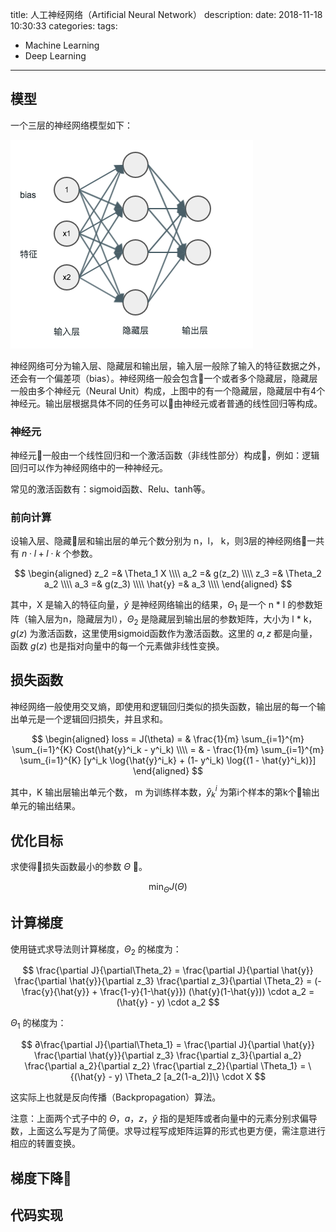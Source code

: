 
title: 人工神经网络（Artificial Neural Network）
description: 
date: 2018-11-18 10:30:33
categories: 
tags:
  - Machine Learning
  - Deep Learning
---

## 模型

一个三层的神经网络模型如下：

![nn model](/resource/images/nn.png)

<!--more-->

神经网络可分为输入层、隐藏层和输出层，输入层一般除了输入的特征数据之外，还会有一个偏差项（bias）。神经网络一般会包含一个或者多个隐藏层，隐藏层一般由多个神经元（Neural Unit）构成，上图中的有一个隐藏层，隐藏层中有4个神经元。输出层根据具体不同的任务可以由神经元或者普通的线性回归等构成。

### 神经元

神经元一般由一个线性回归和一个激活函数（非线性部分）构成，例如：逻辑回归可以作为神经网络中的一种神经元。

常见的激活函数有：sigmoid函数、Relu、tanh等。

### 前向计算

设输入层、隐藏层和输出层的单元个数分别为 n，l， k，则3层的神经网络一共有 $n \cdot l + l \cdot k$ 个参数。

$$
\begin{aligned}
z_2 =& \Theta_1 X \\\\
a_2 =& g(z_2) \\\\
z_3 =& \Theta_2 a_2 \\\\
a_3 =& g(z_3) \\\\
\hat{y} =& a_3 \\\\
\end{aligned}
$$

其中，X 是输入的特征向量，$\hat{y}$ 是神经网络输出的结果，$\Theta_1$ 是一个 n * l 的参数矩阵（输入层为n，隐藏层为l），$\Theta_2$ 是隐藏层到输出层的参数矩阵，大小为 l * k，$g(z)$ 为激活函数，这里使用sigmoid函数作为激活函数。这里的 $a, z$ 都是向量，函数 $g(z)$ 也是指对向量中的每一个元素做非线性变换。

## 损失函数

神经网络一般使用交叉熵，即使用和逻辑回归类似的损失函数，输出层的每一个输出单元是一个逻辑回归损失，并且求和。

$$
\begin{aligned}
loss =  J(\theta) = & \frac{1}{m} \sum_{i=1}^{m} \sum_{i=1}^{K} Cost(\hat{y}^i_k - y^i_k) \\\\
= & -  \frac{1}{m} \sum_{i=1}^{m} \sum_{i=1}^{K} [y^i_k \log{\hat{y}^i_k} + (1- y^i_k) \log{(1 - \hat{y}^i_k)}]
\end{aligned}
$$

其中，K 输出层输出单元个数， m 为训练样本数，$\hat{y}^i_k$ 为第i个样本的第k个输出单元的输出结果。

## 优化目标

求使得损失函数最小的参数 ${\Theta}$ 。

$$\min_{\Theta} J(\Theta)$$

## 计算梯度

使用链式求导法则计算梯度，$\Theta_2$ 的梯度为：

$$
\frac{\partial J}{\partial\Theta_2} = \frac{\partial J}{\partial \hat{y}} \frac{\partial \hat{y}}{\partial z_3}   \frac{\partial z_3}{\partial \Theta_2} = (-\frac{y}{\hat{y}} + \frac{1-y}{1-\hat{y}}) (\hat{y}(1-\hat{y})) \cdot a_2 = (\hat{y} - y) \cdot a_2
$$

$\Theta_1$ 的梯度为：

$$
∂\frac{\partial J}{\partial\Theta_1} = \frac{\partial J}{\partial \hat{y}}   \frac{\partial \hat{y}}{\partial z_3}   \frac{\partial z_3}{\partial a_2}    \frac{\partial a_2}{\partial z_2}  \frac{\partial z_2}{\partial \Theta_1} = \{(\hat{y} - y) \Theta_2 [a_2(1-a_2)]\} \cdot X
$$

这实际上也就是反向传播（Backpropagation）算法。

注意：上面两个式子中的 $\Theta， a，z， \hat{y}$ 指的是矩阵或者向量中的元素分别求偏导数，上面这么写是为了简便。求导过程写成矩阵运算的形式也更方便，需注意进行相应的转置变换。

## 梯度下降

## 代码实现
